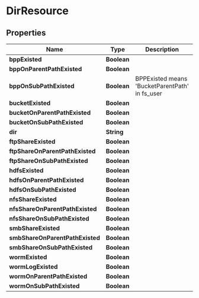 # DirResource

## Properties
Name | Type | Description | Notes
------------ | ------------- | ------------- | -------------
**bppExisted** | **Boolean** |  |  [optional]
**bppOnParentPathExisted** | **Boolean** |  |  [optional]
**bppOnSubPathExisted** | **Boolean** | BPPExisted means &#x27;BucketParentPath&#x27; in fs_user |  [optional]
**bucketExisted** | **Boolean** |  |  [optional]
**bucketOnParentPathExisted** | **Boolean** |  |  [optional]
**bucketOnSubPathExisted** | **Boolean** |  |  [optional]
**dir** | **String** |  |  [optional]
**ftpShareExisted** | **Boolean** |  |  [optional]
**ftpShareOnParentPathExisted** | **Boolean** |  |  [optional]
**ftpShareOnSubPathExisted** | **Boolean** |  |  [optional]
**hdfsExisted** | **Boolean** |  |  [optional]
**hdfsOnParentPathExisted** | **Boolean** |  |  [optional]
**hdfsOnSubPathExisted** | **Boolean** |  |  [optional]
**nfsShareExisted** | **Boolean** |  |  [optional]
**nfsShareOnParentPathExisted** | **Boolean** |  |  [optional]
**nfsShareOnSubPathExisted** | **Boolean** |  |  [optional]
**smbShareExisted** | **Boolean** |  |  [optional]
**smbShareOnParentPathExisted** | **Boolean** |  |  [optional]
**smbShareOnSubPathExisted** | **Boolean** |  |  [optional]
**wormExisted** | **Boolean** |  |  [optional]
**wormLogExisted** | **Boolean** |  |  [optional]
**wormOnParentPathExisted** | **Boolean** |  |  [optional]
**wormOnSubPathExisted** | **Boolean** |  |  [optional]
